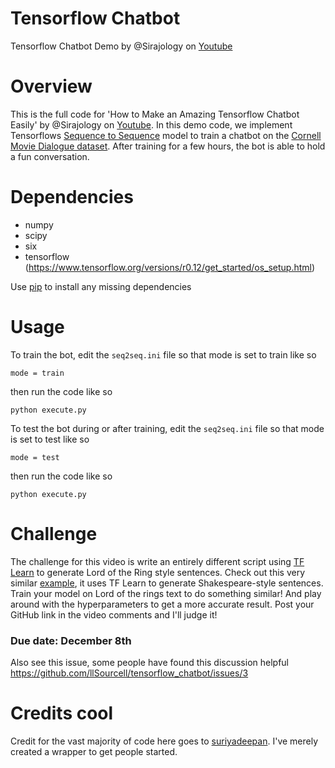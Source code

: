 # Tensorflow Chatbot
Tensorflow Chatbot Demo by @Sirajology on [Youtube](https://youtu.be/SJDEOWLHYVo)

Overview
============
This is the full code for 'How to Make an Amazing Tensorflow Chatbot Easily' by @Sirajology on [Youtube](https://youtu.be/SJDEOWLHYVo). In this demo code, we implement Tensorflows [Sequence to Sequence](https://www.tensorflow.org/versions/r0.12/tutorials/seq2seq/index.html) model to train a
chatbot on the [Cornell Movie Dialogue dataset](https://www.cs.cornell.edu/~cristian/Cornell_Movie-Dialogs_Corpus.html). After training for a few hours, the bot is able to hold a fun conversation.


Dependencies
============
* numpy
* scipy 
* six
* tensorflow (https://www.tensorflow.org/versions/r0.12/get_started/os_setup.html)

Use [pip](https://pypi.python.org/pypi/pip) to install any missing dependencies


Usage
===========

To train the bot, edit the `seq2seq.ini` file so that mode is set to train like so

`mode = train`

then run the code like so

``python execute.py``

To test the bot during or after training, edit the `seq2seq.ini` file so that mode is set to test like so

`mode = test`

then run the code like so

``python execute.py``


Challenge
===========

The challenge for this video is write an entirely different script using [TF Learn](http://tflearn.org/) to generate Lord of the Ring style sentences. Check out this very similar [example](https://github.com/tflearn/tflearn/blob/master/examples/nlp/lstm_generator_shakespeare.py), it uses TF Learn to generate Shakespeare-style sentences. Train your model on Lord of the rings text to do something similar! And play around with the hyperparameters to get a more accurate result. Post your GitHub link in the video comments and I'll judge it! 

### Due date: December 8th

Also see this issue, some people have found this discussion helpful
https://github.com/llSourcell/tensorflow_chatbot/issues/3

Credits cool
===========
Credit for the vast majority of code here goes to [suriyadeepan](https://github.com/suriyadeepan). I've merely created a wrapper to get people started. 
